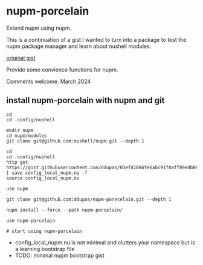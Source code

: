 # nupm-porcelain
Extend nupm using nupm.

This is a continuation of a gist I wanted to turn into a package to test
the nupm package manager and learn about nushell modules.

[original gist](https://gist.github.com/ddupas/03ef41086fe6abc91f8aff89e8b066fd#file-config_local_nupm-nu)

Provide some convience functions for nupm.

Comments welcome. March 2024

## install nupm-porcelain with nupm and git

```nu
cd
cd .config/nushell

mkdir nupm
cd nupm/modules
git clone git@github.com:nushell/nupm.git --depth 1

cd 
cd .config/nushell
http get https://gist.githubusercontent.com/ddupas/03ef41086fe6abc91f8aff89e8b066fd/raw/3a5d74b05bdca1c257791fc00b31bf1f50aa50b1/config_local_nupm.nu
| save config_local_nupm.nu -f
source config_local_nupm.nu

use nupm

git clone git@github.com:ddupas/nupm-porecelain.git --depth 1

nupm install --force --path nupm-porcelain/

use nupm-porcelain

# start using nupm-porcelain
```   

- config_local_nupm.nu is not minimal and clutters your namespace but is a learning bootstrap file
- TODO: minimal nupm bootstrap gist 
